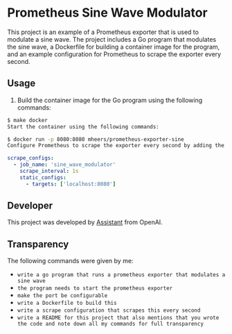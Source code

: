# Prometheus Sine Wave Modulator

This project is an example of a Prometheus exporter that is used to modulate a sine wave. The project includes a Go program that modulates the sine wave, a Dockerfile for building a container image for the program, and an example configuration for Prometheus to scrape the exporter every second.

## Usage
1. Build the container image for the Go program using the following commands:

```bash
$ make docker
Start the container using the following commands:
```

```bash
$ docker run -p 8080:8080 mheers/prometheus-exporter-sine
Configure Prometheus to scrape the exporter every second by adding the following configuration to the prometheus.yml file:
```

```yaml
scrape_configs:
  - job_name: 'sine_wave_modulator'
    scrape_interval: 1s
    static_configs:
      - targets: ['localhost:8080']
```

## Developer
This project was developed by [Assistant](https://openai.com/blog/better-language-models/) from OpenAI.


## Transparency
The following commands were given by me:

- `write a go program that runs a prometheus exporter that modulates a sine wave`
- `the program needs to start the prometheus exporter`
- `make the port be configurable`
- `write a Dockerfile to build this`
- `write a scrape configuration that scrapes this every second`
- `write a README for this project that also mentions that you wrote the code and note down all my commands for full transparency`
